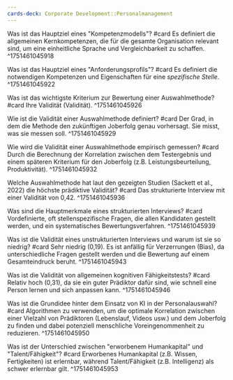 ```yaml
---
cards-deck: Corporate Development::Personalmanagement
---
```


Was ist das Hauptziel eines "Kompetenzmodells"? #card
Es definiert die allgemeinen Kernkompetenzen, die für die gesamte Organisation relevant sind, um eine einheitliche Sprache und Vergleichbarkeit zu schaffen.
^1751461045918

Was ist das Hauptziel eines "Anforderungsprofils"? #card
Es definiert die notwendigen Kompetenzen und Eigenschaften für eine *spezifische Stelle*.
^1751461045922

Was ist das wichtigste Kriterium zur Bewertung einer Auswahlmethode? #card
Ihre Validität (Validität).
^1751461045926

Wie ist die Validität einer Auswahlmethode definiert? #card
Der Grad, in dem die Methode den zukünftigen Joberfolg genau vorhersagt. Sie misst, was sie messen soll.
^1751461045929

Wie wird die Validität einer Auswahlmethode empirisch gemessen? #card
Durch die Berechnung der Korrelation zwischen dem Testergebnis und einem späteren Kriterium für den Joberfolg (z.B. Leistungsbeurteilung, Produktivität).
^1751461045932

Welche Auswahlmethode hat laut den gezeigten Studien (Sackett et al., 2022) die höchste prädiktive Validität? #card
Das strukturierte Interview mit einer Validität von 0,42.
^1751461045936

Was sind die Hauptmerkmale eines strukturierten Interviews? #card
Vordefinierte, oft stellenspezifische Fragen, die allen Kandidaten gestellt werden, und ein systematisches Bewertungsverfahren.
^1751461045939

Was ist die Validität eines unstrukturierten Interviews und warum ist sie so niedrig? #card
Sehr niedrig (0,19). Es ist anfällig für Verzerrungen (Bias), da unterschiedliche Fragen gestellt werden und die Bewertung auf einem Gesamteindruck beruht.
^1751461045943

Was ist die Validität von allgemeinen kognitiven Fähigkeitstests? #card
Relativ hoch (0,31), da sie ein guter Prädiktor dafür sind, wie schnell eine Person lernen und sich anpassen kann.
^1751461045946

Was ist die Grundidee hinter dem Einsatz von KI in der Personalauswahl? #card
Algorithmen zu verwenden, um die optimale Korrelation zwischen einer Vielzahl von Prädiktoren (Lebenslauf, Videos usw.) und dem Joberfolg zu finden und dabei potenziell menschliche Voreingenommenheit zu reduzieren.
^1751461045950

Was ist der Unterschied zwischen "erworbenem Humankapital" und "Talent/Fähigkeit"? #card
Erworbenes Humankapital (z.B. Wissen, Fertigkeiten) ist erlernbar, während Talent/Fähigkeit (z.B. Intelligenz) als schwer erlernbar gilt.
^1751461045953
